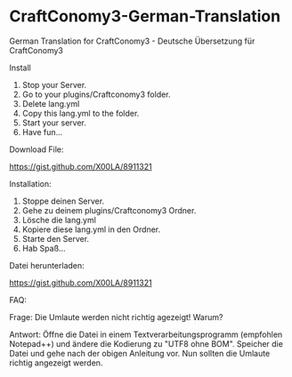 CraftConomy3-German-Translation
===============================

German Translation for CraftConomy3 - Deutsche Übersetzung für CraftConomy3

Install

1. Stop your Server.
2. Go to your plugins/Craftconomy3 folder.
3. Delete lang.yml
4. Copy this lang.yml to the folder.
5. Start your server.
6. Have fun...

Download File:

https://gist.github.com/X00LA/8911321


Installation:

1. Stoppe deinen Server.
2. Gehe zu deinem plugins/Craftconomy3 Ordner.
3. Lösche die lang.yml
4. Kopiere diese lang.yml in den Ordner.
5. Starte den Server.
6. Hab Spaß...

Datei herunterladen:

https://gist.github.com/X00LA/8911321


FAQ:

Frage:
Die Umlaute werden nicht richtig agezeigt! Warum?

Antwort:
Öffne die Datei in einem Textverarbeitungsprogramm (empfohlen Notepad++) und ändere die Kodierung zu "UTF8 ohne BOM".
Speicher die Datei und gehe nach der obigen Anleitung vor.
Nun sollten die Umlaute richtig angezeigt werden.
